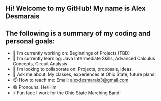 ## Hi! Welcome to my GitHub! My name is Alex Desmarais
## The following is a summary of my coding and personal goals:

- 🔭 I’m currently working on: Beginnings of Projects (TBD)
- 🌱 I’m currently learning: Java Intermediate Skills, Advanced Calculus Concepts, Circuit Analysis
- 👯 I’m looking to collaborate on: Projects, proposals, ideas.
- 💬 Ask me about: My classes, experiences at Ohio State, future plans!
- 📫 How to reach me: Email: alexdesmarais3@gmail.com
- 😄 Pronouns: He/Him
- ⚡ Fun fact: I work for the Ohio State Marching Band!

